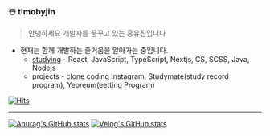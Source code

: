 ### ☃️ timobyjin 
> 안녕하세요 개발자를 꿈꾸고 있는 홍유진입니다 
- 현재는 함께 개발하는 즐거움을 알아가는 중입니다.
  - [studying](https://ujins.notion.site/Tech-Blog-efaaca378dd842a5ae57ca75a06fca91) - React, JavaScript, TypeScript, Nextjs, CS, SCSS, Java, Nodejs
  - projects - clone coding Instagram, Studymate(study record program), Yeoreum(eetting Program)

[![Hits](https://hits.seeyoufarm.com/api/count/incr/badge.svg?url=https%3A%2F%2Fgithub.com%2Ftimobyjin02&count_bg=%23000000&title_bg=%23F71717&icon=&icon_color=%23E7E7E7&title=hits&edge_flat=false)](https://hits.seeyoufarm.com)

---

[![Anurag's GitHub stats](https://github-readme-stats.vercel.app/api?username=timobyjin02)](https://github.com/anuraghazra/github-readme-stats) 
[![Velog's GitHub stats](https://velog-readme-stats.vercel.app/api/list?name=timobyjin02)](https://velog.io/@timobyjin02)
